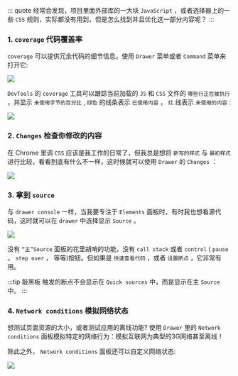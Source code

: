 ::: quote
经常会发现，项目里面外部库的一大块 `JavaScript` ，或者选择器上的一些 `CSS` 规则，实际都没有用到，但是怎么找到并且优化这一部分内容呢？
:::

### 1. `coverage` 代码覆盖率 

`coverage` 可以提供冗余代码的细节信息。使用 `Drawer` 菜单或者 `Command` 菜单来打开它:

![](https://wingman-1300536089.file.myqcloud.com//chrome/C06/drawer_coverage.gif)

`DevTools` 的 `coverage` 工具可以跟踪当前加载的 `JS` 和 `CSS` 文件的 `哪些行正在被执行` ，并显示 `未使用字节的百分比` , `绿色` 的线条表示 `已使用内容` ， `红` 线表示 `未使用的内容` :

![](https://wingman-1300536089.file.myqcloud.com//chrome/C06/drawer_coverage01.gif)

### 2. `Changes` 检查你修改的内容

在 Chrome 里调 `CSS` 应该是我工作的日常了，但我总是想将 `新写的样式` 与 `最初样式` 进行比较，看看到底有什么不一样，这时候就可以使用 `Drawer` 的 `Changes` ：

![](https://wingman-1300536089.file.myqcloud.com//chrome/C06/drawer_changes01.gif)

### 3. 拿到 `source` 

与 `drawer console` 一样，当我要专注于 `Elements` 面板时，有时我也想看源代码，这时就可以在 `drawer` 中选择显示 `Source` 。

![](https://wingman-1300536089.file.myqcloud.com//chrome/C06/drawer_quicksource01.gif)

没有 `“主”Source` 面板的花里胡哨的功能，没有 `call stack` 或者 `control` ( `pause` ， `step over` ， 等等)按钮。但如果是 `快速查看代码` ，或者 `设置断点` ，它非常有用。

:::tip 敲黑板
触发的断点不会显示在 `Quick sources` 中，而是显示在主 `Source` 中。
:::

### 4. `Network conditions` 模拟网络状态

想测试页面资源的大小，或者测试应用的离线功能? 使用 `Drawer` 里的 `Network conditions` 面板模拟特定的网络行为：模拟互联网为典型的3G网络甚至离线！ 

除此之外， `Network conditions` 面板还可以自定义网络状态:

![](https://wingman-1300536089.file.myqcloud.com//chrome/C06/drawer_network01.gif)
